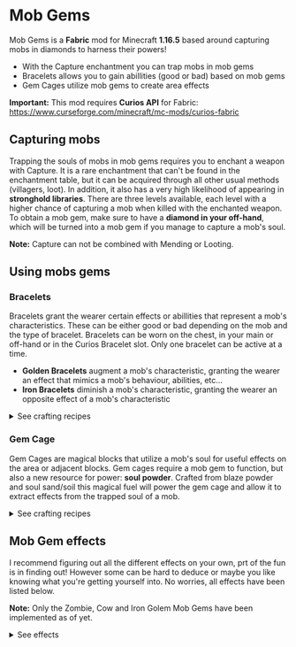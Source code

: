 # Mob Gems
Mob Gems is a **Fabric** mod for Minecraft **1.16.5** based around capturing mobs in diamonds to harness their powers!

- With the Capture enchantment you can trap mobs in mob gems
- Bracelets allows you to gain abillities (good or bad) based on mob gems
- Gem Cages utilize mob gems to create area effects

**Important:** This mod requires **Curios API** for Fabric: https://www.curseforge.com/minecraft/mc-mods/curios-fabric

## Capturing mobs
Trapping the souls of mobs in mob gems requires you to enchant a weapon with Capture. It is a rare enchantment that can't be found in the enchantment table, 
but it can be acquired through all other usual methods (villagers, loot). In addition, it also has a very high likelihood of appearing in **stronghold libraries**.
There are three levels available, each level with a higher chance of capturing a mob when killed with the enchanted weapon. To obtain a mob gem, 
make sure to have a **diamond in your off-hand**, which will be turned into a mob gem if you manage to capture a mob's soul.

**Note:** Capture can not be combined with Mending or Looting.

## Using mobs gems

### Bracelets
Bracelets grant the wearer certain effects or abillities that represent a mob's characteristics. These can be either good or bad depending on the mob and the type of bracelet.
Bracelets can be worn on the chest, in your main or off-hand or in the Curios Bracelet slot. Only one bracelet can be active at a time.

- **Golden Bracelets** augment a mob's characteristic, granting the wearer an effect that mimics a mob's behaviour, abilities, etc...
- **Iron Bracelets** diminish a mob's characteristic, granting the wearer an opposite effect of a mob's characteristic

<details>
  <summary>See crafting recipes</summary>
  
  ![alt text](https://github.com/JrmWrm/mob-gems/blob/master/recipes/golden_bracelet.png "Golden Bracelet recipe")
  ![alt text](https://github.com/JrmWrm/mob-gems/blob/master/recipes/iron_bracelet.png "Iron Bracelet recipe")
  
</details>

### Gem Cage
Gem Cages are magical blocks that utilize a mob's soul for useful effects on the area or adjacent blocks. Gem cages require a mob gem to function, 
but also a new resource for power: **soul powder**. Crafted from blaze powder and soul sand/soil this magical fuel will power the gem cage and allow it to extract 
effects from the trapped soul of a mob.

<details>
  <summary>See crafting recipes</summary>
  
  ![alt text](https://github.com/JrmWrm/mob-gems/blob/master/recipes/gem_cage.png "Gem Cage recipe")
  ![alt text](https://github.com/JrmWrm/mob-gems/blob/master/recipes/soul_powder.png "Soul Powder recipe")
  
</details>

## Mob Gem effects
I recommend figuring out all the different effects on your own, prt of the fun is in finding out! However some can be hard to deduce or 
maybe you like knowing what you're getting yourself into. No worries, all effects have been listed below.

**Note:** Only the Zombie, Cow and Iron Golem Mob Gems have been implemented as of yet. 

<details>
  <summary>See effects</summary>
  
  | Mob           | Golden Bracelet | Iron Bracelet  | Gem Cage     |
  | ------------- | --------------- | -------------- | ------------ |
  | Zombie | Eating any food will give the wearer hunger | The wearer can eat rotten flesh without getting the hunger effect | All villagers in range will be turned into zombie villagers |
  | Iron Golem | The wearer will have extra max health | The wearer will have less max health | All hostile mobs in range will be pushed away |
  | Cow | All status effects will be removed while wearing | All status effects will slowly increase in strenght (max 5) | All mobs in range can now be milked |
  
</details>



